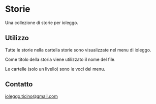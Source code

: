 Storie
======

Una collezione di storie per ioleggo.

Utilizzo
--------
Tutte le storie nella cartella storie sono visualizzate nel menu di ioleggo.

Come titolo della storia viene utilizzato il nome del file.

Le cartelle (solo un livello) sono le voci del menu.

Contatto
--------
ioleggo.ticino@gmail.com
